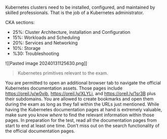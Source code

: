 Kubernetes clusters need to be installed, configured, and maintained by skilled professionals. That is the job of a Kubernetes administrator.

CKA sections:
- 25%: Cluster Architecture, installation and Configuration
- 15%: Workloads and Scheduling
- 20%: Services and Networking
- 10%: Storage
- %30: Troubleshooting


![[Pasted image 20240131125630.png]]
>Kubernetes primitives relevant to the exam.

You are permitted to open an additional browser tab to navigate the official Kubernetes documentation assets. Those pages include https://oreil.ly/w0vib, https://oreil.ly/XLYLj, and https://oreil.ly/1sr3B plus their subdomains. You are allowed to create bookmarks and open them during the exam as long as they fall within the URLs just mentioned.
While having the Kubernetes documentation pages at hand is extremely valuable, make sure you know _where_ to find the relevant information within those pages. In preparation for the test, read all the documentation pages from start to end at least one time. Don’t miss out on the search functionality of the official documentation pages.

